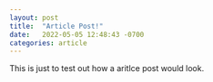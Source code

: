 ```yaml
---
layout: post
title:  "Article Post!"
date:   2022-05-05 12:48:43 -0700
categories: article
---
```


This is just to test out how a aritlce post would look.